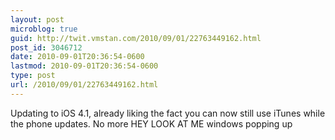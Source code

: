 ```yaml
---
layout: post
microblog: true
guid: http://twit.vmstan.com/2010/09/01/22763449162.html
post_id: 3046712
date: 2010-09-01T20:36:54-0600
lastmod: 2010-09-01T20:36:54-0600
type: post
url: /2010/09/01/22763449162.html
---
```

Updating to iOS 4.1, already liking the fact you can now still use iTunes while the phone updates. No more HEY LOOK AT ME windows popping up
